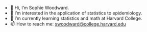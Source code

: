 - 👋 Hi, I’m Sophie Woodward.
- 👀 I’m interested in the application of statistics to epidemiology.
- 🌱 I’m currently learning statistics and math at Harvard College.
- 📫 How to reach me: swoodward@college.harvard.edu

<!---
sophi890/sophi890 is a ✨ special ✨ repository because its `README.md` (this file) appears on your GitHub profile.
You can click the Preview link to take a look at your changes.
--->
